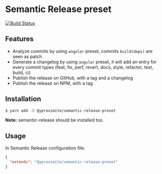 Semantic Release preset
=======================

[![Build Status](https://travis-ci.com/Yproximite/semantic-release-preset.svg?token=pNBs2oaRpfxdyhqWf28h&branch=master)](https://travis-ci.com/Yproximite/semantic-release-preset)

## Features

 - Analyze commits by using `angular` preset, commits `build(deps)` are seen as patch 
 - Generate a changelog by using `angular` preset, it will add an entry for every commit types (feat, fix, perf, revert, docs, style, refactor, test, build, ci)
 - Publish the release on GitHub, with a tag and a changelog
 - Publish the release on NPM, with a tag

## Installation

```bash
$ yarn add -D @yproximite/semantic-release-preset 
```

**Note:** semantic-release should be installed too.

## Usage

In Semantic Release configuration file:

```json
{
  "extends": "@yproximite/semantic-release-preset"
}
```
